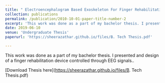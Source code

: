 ```yaml
---
title: " Electroencephalogram Based Exoskeleton For Finger Rehabilitation"
collection: publications
permalink: /publication/2010-10-01-paper-title-number-2
excerpt: 'This work was done as a part of my bachelor thesis. I presented and design of a finger rehabilitation device controlled through EEG signals.'
date: 2019-06-10
venue: 'Undergraduate Thesis'
paperurl: 'https://sheerazathar.github.io/files/B. Tech Thesis.pdf'

---
```

This work was done as a part of my bachelor thesis. I presented and design of a finger rehabilitation device controlled through EEG signals..

[Download Thesis here](https://sheerazathar.github.io/files/B. Tech Thesis.pdf)
